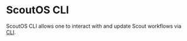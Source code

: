 # ScoutOS CLI

ScoutOS CLI allows one to interact with and update Scout workflows via [CLI](https://en.wikipedia.org/wiki/Command-line_interface).
